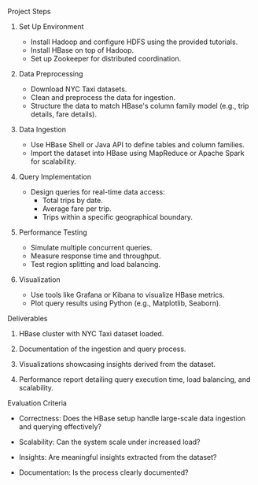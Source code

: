 Project Steps 

1. Set Up Environment 

   - Install Hadoop and configure HDFS using the provided tutorials. 
   - Install HBase on top of Hadoop. 
   - Set up Zookeeper for distributed coordination. 

2. Data Preprocessing 

   - Download NYC Taxi datasets. 
   - Clean and preprocess the data for ingestion. 
   - Structure the data to match HBase's column family model (e.g., trip details, fare details). 

3. Data Ingestion 

   - Use HBase Shell or Java API to define tables and column families. 
   - Import the dataset into HBase using MapReduce or Apache Spark for scalability. 

4. Query Implementation 

   - Design queries for real-time data access: 
     - Total trips by date. 
     - Average fare per trip. 
     - Trips within a specific geographical boundary. 

5. Performance Testing 

   - Simulate multiple concurrent queries. 
   - Measure response time and throughput. 
   - Test region splitting and load balancing. 

6. Visualization 

   - Use tools like Grafana or Kibana to visualize HBase metrics. 
   - Plot query results using Python (e.g., Matplotlib, Seaborn). 

Deliverables 

1. HBase cluster with NYC Taxi dataset loaded. 

2. Documentation of the ingestion and query process. 

3. Visualizations showcasing insights derived from the dataset. 

4. Performance report detailing query execution time, load balancing, and scalability. 

Evaluation Criteria 

- Correctness: Does the HBase setup handle large-scale data ingestion and querying effectively? 

- Scalability: Can the system scale under increased load? 

- Insights: Are meaningful insights extracted from the dataset? 

- Documentation: Is the process clearly documented? 